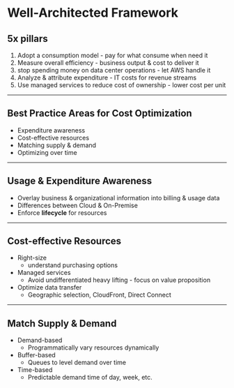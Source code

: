 # Well-Architected Framework

## 5x pillars
1) Adopt a consumption model - pay for what consume when need it
2) Measure overall efficiency - business output & cost to deliver it
3) stop spending money on data center operations - let AWS handle it
4) Analyze & attribute expenditure - IT costs for revenue streams
5) Use managed services to reduce cost of ownership - lower cost per unit

---

## Best Practice Areas for Cost Optimization
* Expenditure awareness 
* Cost-effective resources
* Matching supply & demand
* Optimizing over time

---

## Usage & Expenditure Awareness
* Overlay business & organizational information into billing & usage data
* Differences between Cloud & On-Premise
* Enforce **lifecycle** for resources

---

## Cost-effective Resources
* Right-size
  * understand purchasing options
* Managed services
  * Avoid undifferentiated heavy lifting - focus on value proposition
* Optimize data transfer
  * Geographic selection, CloudFront, Direct Connect
  
---

## Match Supply & Demand
* Demand-based
  * Programmatically vary resources dynamically
* Buffer-based
  * Queues to level demand over time
* Time-based
  * Predictable demand time of day, week, etc.
